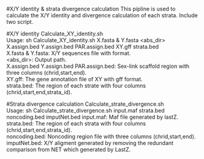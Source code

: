 #X/Y identity & strata divergence calculation
This pipline is used to calculate the X/Y identity and divergence calculation of each strata. Include two script.  

#X/Y identity
Calculate_XY_identity.sh    
Usage: sh Calculate_XY_identity.sh X.fasta & Y.fasta <abs_dir> X.assign.bed Y.assign.bed PAR.assign.bed XY.gff strata.bed  
X.fasta & Y.fasta: X/Y sequences file with format.  
<abs_dir>: Output path.  
X.assign.bed Y.assign.bed PAR.assign.bed: Sex-link scaffold region with three columns (chrid,start,end).  
XY.gff: The gene annotation file of XY with gff format.  
strata.bed: The region of each strate with four columns (chrid,start,end,strata_id).  

#Strata divergence calculation
Calculate_strate_divergence.sh  
Usage: sh Calculate_strate_divergence.sh input.maf strata.bed noncoding.bed imputNet.bed 
input.maf: Maf file generated by lastZ.
strata.bed: The region of each strata with four columns (chrid,start,end,strata_id).  
noncoding.bed: Noncoding region file with three columns (chrid,start,end).  
imputNet.bed: X/Y aligment generated by removing the redundant comparison from NET which generated by LastZ.  
